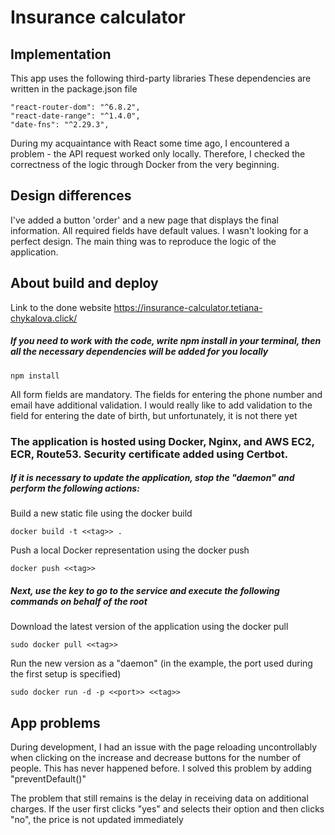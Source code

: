 # Insurance calculator

## Implementation

This app uses the following third-party libraries These dependencies are written in the package.json file

    "react-router-dom": "^6.8.2",
    "react-date-range": "^1.4.0",
    "date-fns": "^2.29.3",

During my acquaintance with React some time ago, I encountered a problem - the API request worked only locally. Therefore, I checked the correctness of the logic through Docker from the very beginning.

## Design differences
    
I've added a button 'order' and a new page that displays the final information. All required fields have default values.
I wasn't looking for a perfect design. The main thing was to reproduce the logic of the application.

## About build and deploy

Link to the done website
https://insurance-calculator.tetiana-chykalova.click/

##### If you need to work with the code, write npm install in your terminal, then all the necessary dependencies will be added for you locally

    npm install

All form fields are mandatory. The fields for entering the phone number and email have additional validation. I would really like to add validation to the field for entering the date of birth, but unfortunately, it is not there yet

### The application is hosted using Docker, Nginx, and AWS EC2, ECR, Route53. Security certificate added using Certbot.
##### If it is necessary to update the application, stop the "daemon" and perform the following actions:

Build a new static file using the docker build

    docker build -t <<tag>> .
    
Push a local Docker representation using the docker push

    docker push <<tag>>

##### Next, use the key to go to the service and execute the following commands on behalf of the root

Download the latest version of the application using the docker pull

    sudo docker pull <<tag>>

Run the new version as a "daemon" (in the example, the port used during the first setup is specified)

    sudo docker run -d -p <<port>> <<tag>>
    
## App problems

During development, I had an issue with the page reloading uncontrollably when clicking on the increase and decrease buttons for the number of people. This has never happened before. I solved this problem by adding "preventDefault()"

The problem that still remains is the delay in receiving data on additional charges. If the user first clicks "yes" and selects their option and then clicks "no", the price is not updated immediately

